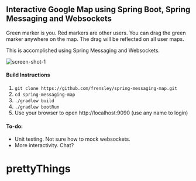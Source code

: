 ## Interactive Google Map using Spring Boot, Spring Messaging and Websockets

Green marker is you. Red markers are other users. You can drag the green marker anywhere on the map. The drag will be reflected on all user maps.

This is accomplished using Spring Messaging and Websockets.


![screen-shot-1](../master/doc/screen-shot-2.png)

#### Build Instructions
1. ``git clone https://github.com/frensley/spring-messaging-map.git``
1. ``cd spring-messaging-map``
1. ``./gradlew build``
1. ``./gradlew bootRun``
1. Use your browser to open http://localhost:9090 (use any name to login)


#### To-do:
- Unit testing. Not sure how to mock websockets.
- More interactivity. Chat?
# prettyThings
